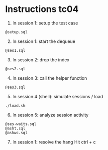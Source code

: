 # Instructions tc04

1. In session 1: setup the test case
```
@setup.sql
```

2. In session 1: start the dequeue
```
@ses1.sql
```

3. In session 2: drop the index
```
@ses2.sql
```

4. In session 3: call the helper function
```
@ses3.sql
```

5. In session 4 (shell): simulate sessions / load
```
./load.sh
```

6. In session 5: analyze session activity
```
@ses-waits.sql
@asht.sql
@ashwc.sql
```

7. In session 1: resolve the hang
Hit ctrl + c
